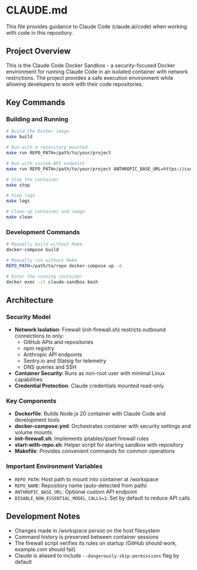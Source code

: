 # CLAUDE.md

This file provides guidance to Claude Code (claude.ai/code) when working with code in this repository.

## Project Overview

This is the Claude Code Docker Sandbox - a security-focused Docker environment for running Claude Code in an isolated container with network restrictions. The project provides a safe execution environment while allowing developers to work with their code repositories.

## Key Commands

### Building and Running
```bash
# Build the Docker image
make build

# Run with a repository mounted
make run REPO_PATH=/path/to/your/project

# Run with custom API endpoint
make run REPO_PATH=/path/to/your/project ANTHROPIC_BASE_URL=https://custom-api.example.com

# Stop the container
make stop

# View logs
make logs

# Clean up container and image
make clean
```

### Development Commands
```bash
# Manually build without Make
docker-compose build

# Manually run without Make
REPO_PATH=/path/to/repo docker-compose up -d

# Enter the running container
docker exec -it claude-sandbox bash
```

## Architecture

### Security Model
- **Network Isolation**: Firewall (init-firewall.sh) restricts outbound connections to only:
  - GitHub APIs and repositories
  - npm registry
  - Anthropic API endpoints
  - Sentry.io and Statsig for telemetry
  - DNS queries and SSH
- **Container Security**: Runs as non-root user with minimal Linux capabilities
- **Credential Protection**: Claude credentials mounted read-only

### Key Components
- **Dockerfile**: Builds Node.js 20 container with Claude Code and development tools
- **docker-compose.yml**: Orchestrates container with security settings and volume mounts
- **init-firewall.sh**: Implements iptables/ipset firewall rules
- **start-with-repo.sh**: Helper script for starting sandbox with repository
- **Makefile**: Provides convenient commands for common operations

### Important Environment Variables
- `REPO_PATH`: Host path to mount into container at /workspace
- `REPO_NAME`: Repository name (auto-detected from path)
- `ANTHROPIC_BASE_URL`: Optional custom API endpoint
- `DISABLE_NON_ESSENTIAL_MODEL_CALLS=1`: Set by default to reduce API calls

## Development Notes

- Changes made in /workspace persist on the host filesystem
- Command history is preserved between container sessions
- The firewall script verifies its rules on startup (GitHub should work, example.com should fail)
- Claude is aliased to include `--dangerously-skip-permissions` flag by default